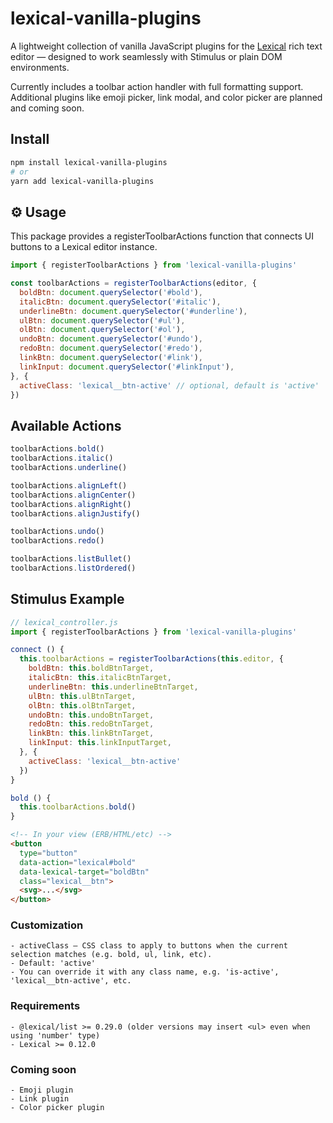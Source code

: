 # lexical-vanilla-plugins

A lightweight collection of vanilla JavaScript plugins for the [Lexical](https://lexical.dev) rich text editor — designed to work seamlessly with Stimulus or plain DOM environments.

Currently includes a toolbar action handler with full formatting support. Additional plugins like emoji picker, link modal, and color picker are planned and coming soon.

## Install

```bash
npm install lexical-vanilla-plugins
# or
yarn add lexical-vanilla-plugins
```

## ⚙️ Usage

This package provides a registerToolbarActions function that connects UI buttons to a Lexical editor instance.

```js
import { registerToolbarActions } from 'lexical-vanilla-plugins'

const toolbarActions = registerToolbarActions(editor, {
  boldBtn: document.querySelector('#bold'),
  italicBtn: document.querySelector('#italic'),
  underlineBtn: document.querySelector('#underline'),
  ulBtn: document.querySelector('#ul'),
  olBtn: document.querySelector('#ol'),
  undoBtn: document.querySelector('#undo'),
  redoBtn: document.querySelector('#redo'),
  linkBtn: document.querySelector('#link'),
  linkInput: document.querySelector('#linkInput'),
}, {
  activeClass: 'lexical__btn-active' // optional, default is 'active'
})
```

## Available Actions
```js
toolbarActions.bold()
toolbarActions.italic()
toolbarActions.underline()

toolbarActions.alignLeft()
toolbarActions.alignCenter()
toolbarActions.alignRight()
toolbarActions.alignJustify()

toolbarActions.undo()
toolbarActions.redo()

toolbarActions.listBullet()
toolbarActions.listOrdered()
```

## Stimulus Example
```js
// lexical_controller.js
import { registerToolbarActions } from 'lexical-vanilla-plugins'

connect () {
  this.toolbarActions = registerToolbarActions(this.editor, {
    boldBtn: this.boldBtnTarget,
    italicBtn: this.italicBtnTarget,
    underlineBtn: this.underlineBtnTarget,
    ulBtn: this.ulBtnTarget,
    olBtn: this.olBtnTarget,
    undoBtn: this.undoBtnTarget,
    redoBtn: this.redoBtnTarget,
    linkBtn: this.linkBtnTarget,
    linkInput: this.linkInputTarget,
  }, {
    activeClass: 'lexical__btn-active'
  })
}

bold () {
  this.toolbarActions.bold()
}
```

```html
<!-- In your view (ERB/HTML/etc) -->
<button
  type="button"
  data-action="lexical#bold"
  data-lexical-target="boldBtn"
  class="lexical__btn">
  <svg>...</svg>
</button>
```

### Customization
	- activeClass – CSS class to apply to buttons when the current selection matches (e.g. bold, ul, link, etc).
	- Default: 'active'
	- You can override it with any class name, e.g. 'is-active', 'lexical__btn-active', etc.

### Requirements
	- @lexical/list >= 0.29.0 (older versions may insert <ul> even when using 'number' type)
	- Lexical >= 0.12.0

### Coming soon
	- Emoji plugin
	- Link plugin
	- Color picker plugin
